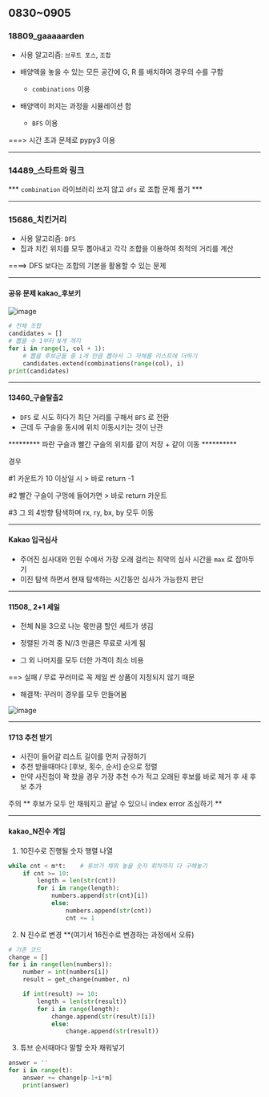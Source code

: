 ## 0830~0905

### 18809_gaaaaarden

- 사용 알고리즘: `브루트 포스`, `조합` 
- 배양액을 놓을 수 있는 모든 공간에 G, R 를 배치하여 경우의 수를 구함
  - `combinations` 이용  

- 배양액이 퍼지는 과정을 시뮬레이션 함 
  - `BFS` 이용 

===> 시간 초과 문제로 pypy3 이용 

<hr>

### 14489_스타트와 링크 

*** `combination` 라이브러리 쓰지 않고 `dfs` 로 조합 문제 풀기 *** 

<hr>

### 15686_치킨거리

- 사용 알고리즘: `DFS` 
- 집과 치킨 위치를 모두 뽑아내고 각각 조합을 이용하여 최적의 거리를 계산 

====> DFS 보다는 조합의 기본을 활용할 수 있는 문제 

<hr>

#### 공유 문제 kakao_후보키 

![image](https://user-images.githubusercontent.com/77471673/131664844-2fc4b0d5-be4e-4c18-a4d6-bf449c5b0a0b.png)



```python
# 전체 조합 
candidates = []
# 뽑을 수 1부터 N개 까지 
for i in range(1, col + 1):
    # 뽑을 후보군들 중 i개 만큼 뽑아서 그 자체를 리스트에 더하기 
    candidates.extend(combinations(range(col), i)
print(candidates)
```



<hr>

#### 13460_구슬탈출2 

- `DFS` 로 시도 하다가 최단 거리를 구해서 `BFS` 로 전환 
- 근데 두 구슬을 동시에 위치 이동시키는 것이 난관 

********* 파란 구슬과 빨간 구슬의 위치를 같이 저장 + 같이 이동 ********** 

경우 

#1 카운트가 10 이상일 시 > 바로 return -1 

#2 빨간 구슬이 구멍에 들어가면 > 바로 return 카운트 

#3 그 외 4방향 탐색하며 rx, ry, bx,  by 모두 이동 

<hr>

#### Kakao 입국심사

- 주어진 심사대와 인원 수에서 가장 오래 걸리는 최악의 심사 시간을 `max` 로 잡아두기 
- 이진 탐색 하면서 현재 탐색하는 시간동안 심사가 가능한지 판단 



<hr>

#### 11508_ 2+1 세일 

- 전체 N을 3으로 나눈 몫만큼 할인 세트가 생김 

- 정렬된 가격 중 N//3 만큼은 무료로 사게 됨 
- 그 외 나머지를 모두 더한 가격이 최소 비용 

==> 실패 / 무료 꾸러미로 꼭 제일 싼 상품이 지정되지 않기 때문 

- 해결책: 꾸러미 경우를 모두 만들어봄 

![image](https://user-images.githubusercontent.com/77471673/132111751-2307f8ff-7dcb-4cf9-9228-ad1858ca28e9.png)

<hr>

#### 1713 추천 받기 

- 사진이 들어갈 리스트 길이를 먼저 규정하기 
- 추천 받을때마다 [후보, 횟수, 순서] 순으로 정렬 
- 만약 사진첩이 꽉 찼을 경우 가장 추천 수가 적고 오래된 후보를 바로 제거 후 새 후보 추가 

주의 ** 후보가 모두 안 채워지고 끝날 수 있으니 index error 조심하기 ** 



<hr>

#### kakao_N진수 게임 

1) 10진수로 진행될 숫자 행렬 나열 

```python
while cnt < m*t:    # 튜브가 채워 놓을 숫자 회차까지 다 구해놓기
    if cnt >= 10:
        length = len(str(cnt))
        for i in range(length):
            numbers.append(str(cnt)[i])
            else:
                numbers.append(str(cnt))
                cnt += 1
```

2) N 진수로 변경 **(여기서 16진수로 변경하는 과정에서 오류)

```python
# 기존 코드 
change = []
for i in range(len(numbers)):
    number = int(numbers[i])
    result = get_change(number, n)

    if int(result) >= 10:
        length = len(str(result))
        for i in range(length):
            change.append(str(result)[i])
            else:
                change.append(str(result))
```



3) 튜브 순서때마다 말할 숫자 채워넣기 

```python
answer = ''
for i in range(t):
    answer += change[p-1+i*m]
    print(answer)
```



